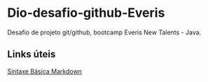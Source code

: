 # Dio-desafio-github-Everis
Desafio de projeto git/github, bootcamp Everis New Talents - Java. 

## Links úteis
[Sintaxe Básica  Markdown](https://www.markdownguide.org/basic-syntax/)
